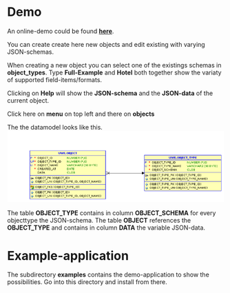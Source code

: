 # Demo

An online-demo could be found **[here](https://tlodfjxbrej9i6r-apex01.adb.eu-frankfurt-1.oraclecloudapps.com/ords/r/uwe/json-region-demo/)**. 

You can create create here new objects and edit existing with varying JSON-schemas. 

When creating a new object you can select one of the existings schemas in **object_types**. Type **Full-Example** and **Hotel** both together show the variaty of supported field-items/formats.

Clicking on **Help** will show the **JSON-schema** and the **JSON-data** of the current object.

Click here on **menu** on top left and there on **objects**

The the datamodel looks like this.
![example-ERD](relation.png)

The table **OBJECT_TYPE** contains in column **OBJECT_SCHEMA** for every objecttype the JSON-schema. The table **OBJECT** references the **OBJECT_TYPE** and contains in column **DATA** the variable JSON-data.

# Example-application

The subdirectory **examples** contains the demo-application to show the possibilities. Go into this directory and install from there.

